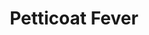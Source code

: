 ---
title: Petticoat Fever
year: 1942
opening_date: 1942-02-24
closing_date: 1942-02-27
layout: productions
featured_image: 
image_caption:
image_credit:
playbill: 
category: 
Theatre: Theatre Jacksonville
Venue: Little Theatre
cast:
  Captain Landry: William Schosser
  Clara Wilson: Mary Crabtree
  Dance: Martha Moore
  Dascome Dinsmore: James Lumpkin
  Ethel Campion: Frances Carden
  Kimo: Alfred Seitner
  Little Seal: Mary Garcia
  Property Assistant:
    - Anne Terry
    - Margaret Devlin
  Scotty: Bob Carter
  Sir James Fenton: Wilbur Masters, Jr.
  Snowbird: Joadie Oak
  Sound Effects:
    - Anne Johnson
    - Charles Blum, Jr.
  The Rev. Mr. Shapham: Robert Blackburn
crew:
  Director: Leighton M. Ballew
  Lighting Design: Bob Carter
  Make-up:
    - Elmo Lehman
    - Kareen Taylor
    - Mary Kethley
    - Mrs. Fred Cobb
    - Mrs. P.Q. Harris
    - Rose Marie Schosser
  Props: Mrs. L.D. Behner
  Stage Crew:
    - Bishop McCauley
    - Elmo Lehman
    - Joyce Gallagher
    - Kenneth Harris
    - Mary Garcia
    - Roberta Arrowsmith
    - Rose Marie Schosser
    - William Schosser
  Stage Manager: Bob Carter
orchestra:
external_links:
---